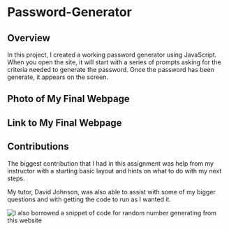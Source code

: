 # Password-Generator


## Overview

In this project, I created a working password generator using JavaScript. When you open the site, it will start with a series of prompts asking for the criteria needed to generate the password. Once the password has been generate, it appears on the screen. 

## Photo of My Final Webpage

## Link to My Final Webpage

## Contributions

The biggest contribution that I had in this assignment was help from my instructor with a starting basic layout and hints on what to do with my next steps.

My tutor, David Johnson, was also able to assist with some of my bigger questions and with getting the code to run as I wanted it.

![I also borrowed a snippet of code for random number generating from this website](https://dev.to/code_mystery/random-password-generator-using-javascript-6a)